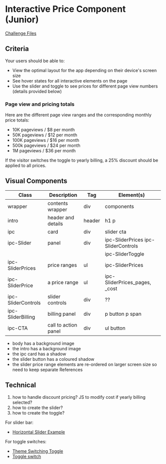# Interactive Price Component (Junior)

[Challenge Files](https://www.frontendmentor.io/challenges/interactive-pricing-component-t0m8PIyY8)

## Criteria

Your users should be able to:

- View the optimal layout for the app depending on their device's screen size
- See hover states for all interactive elements on the page
- Use the slider and toggle to see prices for different page view numbers
  (details provided below)

### Page view and pricing totals

Here are the different page view ranges and the corresponding monthly price
totals:

- 10K pageviews / $8 per month
- 50K pageviews / $12 per month
- 100K pageviews / $16 per month
- 500k pageviews / $24 per month
- 1M pageviews / $36 per month

If the visitor switches the toggle to yearly billing, a 25% discount should be
applied to all prices.

## Visual Components

| Class              | Description          | Tag    | Element(s)                          |
| ------------------ | -------------------- | ------ | ----------------------------------- |
| wrapper            | contents wrapper     | div    | components                          |
| intro              | header and details   | header | h1 p                                |
| ipc                | card                 | div    | slider cta                          |
| ipc-Slider         | panel                | div    | ipc-SliderPrices ipc-SliderControls |
|                    |                      |        | ipc-SliderToggle                    |
| ipc-SliderPrices   | price ranges         | ul     | ipc-SliderPrices                    |
| ipc-SliderPrice    | a price range        | ul     | ipc-SliderPrices_pages, \_cost      |
| ipc-SliderControls | slider controls      | div    | ??                                  |
| ipc-SliderBilling  | billing panel        | div    | p button p span                     |
| ipc-CTA            | call to action panel | div    | ul button                           |

- body has a background image
- the intro has a background image
- the ipc card has a shadow
- the slider button has a coloured shadow
- the slider price range elements are re-ordered on larger screen size so need
  to keep separate References

## Technical

1. how to handle discount pricing? JS to modify cost if yearly billing selected?
1. how to create the slider?
1. how to create the toggle?

For slider bar:

- [Horizontal Slider Example](https://www.w3.org/TR/wai-aria-practices-1.1/examples/slider/slider-1.html)

For toggle switches:

- [Theme Switching Toggle](https://codepen.io/SaraSoueidan/pen/jpBbrq)
- [Toggle switch](https://piccalil.li/tutorial/solution-002-toggle-switch)
